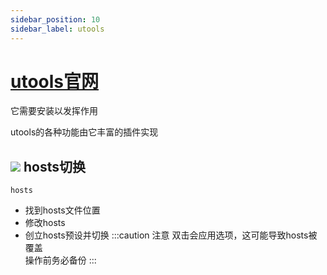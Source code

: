 ```yaml
---
sidebar_position: 10
sidebar_label: utools
---
```


# [utools官网](http://u.tools/)

它需要安装以发挥作用

utools的各种功能由它丰富的插件实现


## ![](https://s2.loli.net/2022/04/19/oQwt5Ldn6Vq1pWF.png)  hosts切换
```
hosts
```
- 找到hosts文件位置
- 修改hosts
- 创立hosts预设并切换
:::caution 注意
双击会应用选项，这可能导致hosts被覆盖<br/>
操作前务必备份
:::